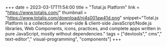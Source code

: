 +++
date = 2023-03-17T11:54:00
title = "Total.js Platform"
link = "https://www.totaljs.com/"
thumbnail = "https://www.totaljs.com/download/nj4s001aw41d.png"
snippet="Total.js Platform is a collection of server-side & client-side JavaScript/Node.js libraries, Web Components, icons, practices, and complete apps written in pure JavaScript, mostly without dependencies."
tags = ["devtools"," cms"," text-editor"," visual-programming", "components"]
+++
